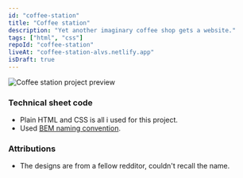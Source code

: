 ```yaml
---
id: "coffee-station"
title: "Coffee station"
description: "Yet another imaginary coffee shop gets a website."
tags: ["html", "css"]
repoId: "coffee-station"
liveAt: "coffee-station-alvs.netlify.app"
isDraft: true
---
```


![Coffee station project preview](/src/assets/img/coffee-station-thumb.png)

### Technical sheet code

-   Plain HTML and CSS is all i used for this project.
-   Used [BEM naming convention](https://en.bem.info/methodology/quick-start/).

### Attributions

-   The designs are from a fellow redditor, couldn't recall the name.
